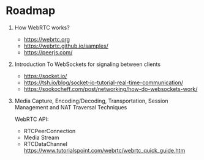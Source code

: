 # Roadmap

1. How WebRTC works?
   * https://webrtc.org
   * https://webrtc.github.io/samples/
   * https://peerjs.com/

2. Introduction To WebSockets for signaling between clients
   * https://socket.io/
   * https://tsh.io/blog/socket-io-tutorial-real-time-communication/
   * https://sookocheff.com/post/networking/how-do-websockets-work/

3. Media Capture, Encoding/Decoding, Transportation, Session Management and NAT Traversal Techniques

   WebRTC API:
   * RTCPeerConnection
   * Media Stream
   * RTCDataChannel
   https://www.tutorialspoint.com/webrtc/webrtc_quick_guide.htm
